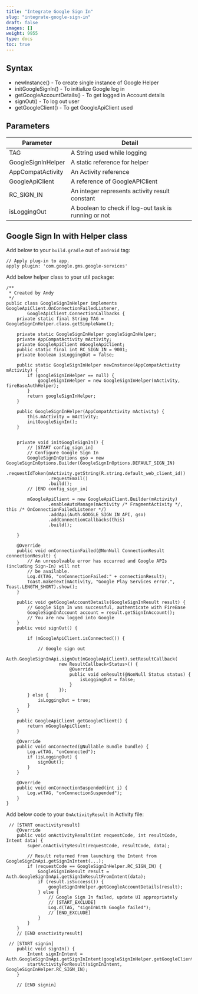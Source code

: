 ```yaml
---
title: "Integrate Google Sign In"
slug: "integrate-google-sign-in"
draft: false
images: []
weight: 9955
type: docs
toc: true
---
```


## Syntax
- newInstance() -  To create single instance of Google Helper
- initGoogleSignIn() - To initialize Google log in
- getGoogleAccountDetails() - To get logged in Account details
- signOut() - To log out user
- getGoogleClient() - To get GoogleApiClient used

## Parameters
| Parameter | Detail |
| ------ | ------ |
| TAG  | A String used while logging |
| GoogleSignInHelper | A static reference for helper |
| AppCompatActivity | An Activity reference |
| GoogleApiClient | A reference of GoogleAPIClient |
| RC_SIGN_IN | An integer represents activity result constant |
| isLoggingOut | A boolean to check if log-out task is running or not |

## Google Sign In with Helper class
Add below to your `build.gradle` out of `android` tag:


    // Apply plug-in to app.
    apply plugin: 'com.google.gms.google-services'



Add below helper class to your util package:

    /**
     * Created by Andy
     */
    public class GoogleSignInHelper implements GoogleApiClient.OnConnectionFailedListener,
            GoogleApiClient.ConnectionCallbacks {
        private static final String TAG = GoogleSignInHelper.class.getSimpleName();
    
        private static GoogleSignInHelper googleSignInHelper;
        private AppCompatActivity mActivity;
        private GoogleApiClient mGoogleApiClient;
        public static final int RC_SIGN_IN = 9001;
        private boolean isLoggingOut = false;
    
        public static GoogleSignInHelper newInstance(AppCompatActivity mActivity) {
            if (googleSignInHelper == null) {
                googleSignInHelper = new GoogleSignInHelper(mActivity, fireBaseAuthHelper);
            }
            return googleSignInHelper;
        }
    
        public GoogleSignInHelper(AppCompatActivity mActivity) {
            this.mActivity = mActivity;
            initGoogleSignIn();
        }
    
    
        private void initGoogleSignIn() {
            // [START config_sign_in]
            // Configure Google Sign In
            GoogleSignInOptions gso = new GoogleSignInOptions.Builder(GoogleSignInOptions.DEFAULT_SIGN_IN)
                    .requestIdToken(mActivity.getString(R.string.default_web_client_id))
                    .requestEmail()
                    .build();
            // [END config_sign_in]
    
            mGoogleApiClient = new GoogleApiClient.Builder(mActivity)
                    .enableAutoManage(mActivity /* FragmentActivity */, this /* OnConnectionFailedListener */)
                    .addApi(Auth.GOOGLE_SIGN_IN_API, gso)
                    .addConnectionCallbacks(this)
                    .build();
    
        }
        
        @Override
        public void onConnectionFailed(@NonNull ConnectionResult connectionResult) {
            // An unresolvable error has occurred and Google APIs (including Sign-In) will not
            // be available.
            Log.d(TAG, "onConnectionFailed:" + connectionResult);
            Toast.makeText(mActivity, "Google Play Services error.", Toast.LENGTH_SHORT).show();
        }
    
        public void getGoogleAccountDetails(GoogleSignInResult result) {
            // Google Sign In was successful, authenticate with FireBase
            GoogleSignInAccount account = result.getSignInAccount();
            // You are now logged into Google
        }
        public void signOut() {
    
            if (mGoogleApiClient.isConnected()) {
    
                // Google sign out
                Auth.GoogleSignInApi.signOut(mGoogleApiClient).setResultCallback(
                        new ResultCallback<Status>() {
                            @Override
                            public void onResult(@NonNull Status status) {
                                isLoggingOut = false;
                            }
                        });
            } else {
                isLoggingOut = true;
            }
        }
    
        public GoogleApiClient getGoogleClient() {
            return mGoogleApiClient;
        }
    
        @Override
        public void onConnected(@Nullable Bundle bundle) {
            Log.w(TAG, "onConnected");
            if (isLoggingOut) {
                signOut();
            }
        }
    
        @Override
        public void onConnectionSuspended(int i) {
            Log.w(TAG, "onConnectionSuspended");
        }
    }

Add below code to your `OnActivityResult` in Activity file:

     // [START onactivityresult]
        @Override
        public void onActivityResult(int requestCode, int resultCode, Intent data) {
            super.onActivityResult(requestCode, resultCode, data);
    
            // Result returned from launching the Intent from GoogleSignInApi.getSignInIntent(...);
            if (requestCode == GoogleSignInHelper.RC_SIGN_IN) {
                GoogleSignInResult result = Auth.GoogleSignInApi.getSignInResultFromIntent(data);
                if (result.isSuccess()) {
                    googleSignInHelper.getGoogleAccountDetails(result);
                } else {
                    // Google Sign In failed, update UI appropriately
                    // [START_EXCLUDE]
                    Log.d(TAG, "signInWith Google failed");
                    // [END_EXCLUDE]
                }
            }
        }
        // [END onactivityresult]

     // [START signin]
        public void signIn() {
            Intent signInIntent = Auth.GoogleSignInApi.getSignInIntent(googleSignInHelper.getGoogleClient());
            startActivityForResult(signInIntent, GoogleSignInHelper.RC_SIGN_IN);
        }
    
        // [END signin]


